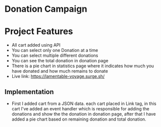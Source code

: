 # Donation Campaign


# Project Features

- All cart added using API 
- You can select only one Donation at a time
- You can select multiple different donations 
- You can see the total donation in donation page
- There is a pie chart in statistics page where it indicates how much you have donated and how much remains to donate
- Live link: https://lamentable-voyage.surge.sh/




## Implementation

- First I added cart from a JSON data. each cart placed in Link tag, in this cart I've added an event handler which is responsible for adding the donations and show the the donation in donation page, after that I have added a pie chart based on remaining donation and total donation.


